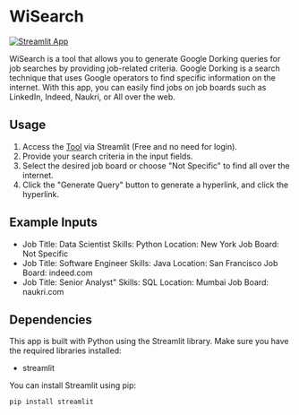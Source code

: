 # WiSearch

[![Streamlit App](https://static.streamlit.io/badges/streamlit_badge_black_white.svg)](https://wisearch.streamlit.app/)

WiSearch is a tool that allows you to generate Google Dorking queries for job searches by providing job-related criteria. Google Dorking is a search technique that uses Google operators to find specific information on the internet. With this app, you can easily find jobs on job boards such as LinkedIn, Indeed, Naukri, or All over the web.

## Usage

1. Access the [Tool](https://wisearch.streamlit.app/) via Streamlit (Free and no need for login).
2. Provide your search criteria in the input fields.
3. Select the desired job board or choose "Not Specific" to find all over the internet.
4. Click the "Generate Query" button to generate a hyperlink, and click the hyperlink.


## Example Inputs

- Job Title: Data Scientist Skills: Python Location: New York Job Board: Not Specific
- Job Title: Software Engineer Skills: Java Location: San Francisco Job Board: indeed.com
- Job Title: Senior Analyst" Skills: SQL Location: Mumbai Job Board: naukri.com

## Dependencies

This app is built with Python using the Streamlit library. Make sure you have the required libraries installed:

- streamlit

You can install Streamlit using pip:

```bash
pip install streamlit
